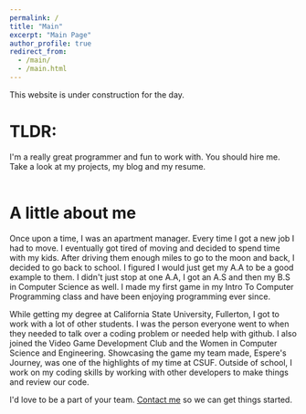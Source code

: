 ```yaml
---
permalink: /
title: "Main"
excerpt: "Main Page"
author_profile: true
redirect_from:
  - /main/
  - /main.html
---
```


This website is under construction for the day.

# TLDR: 
I'm a really great programmer and fun to work with. You should hire me. Take a look at my projects, my blog and my resume. 
<br><br>

# A little about me
Once upon a time, I was an apartment manager. Every time I got a new job I had to move. I eventually got tired of moving and decided to spend time with my kids. After driving them enough miles to go to the moon and back, I decided to go back to school. I figured I would just get my A.A to be a good example to them. I didn't just stop at one A.A, I got an A.S and then my B.S in Computer Science as well. I made my first game in my Intro To Computer Programming class and have been enjoying programming ever since. 

While getting my degree at California State University, Fullerton, I got to work with a lot of other students. I was the person everyone went to when they needed to talk over a coding problem or needed help with github. I also joined the Video Game Development Club and the Women in Computer Science and Engineering. Showcasing the game my team made, Espere's Journey, was one of the highlights of my time at CSUF. Outside of school, I work on my coding skills by working with other developers to make things and review our code. 

I'd love to be a part of your team. [Contact me](http://jennithe.dev/contact) so we can get things started. 
<br><br>

<!-- # Why Software Development?





#  -->




<!-- I started playing World of Warcraft in 2008 for a little bit of social entertainment. I always loved gaming, and WoW was the best of both worlds. It gave me the confidence to own up to my mistakes, to speak confidently in front of a group and to disagree with others. I'm also really competitive, and I loved the bragging rights that went with being the best. I'm still friends with many of my guildies, and we've shared so many good times together both in and out of game. I want to work with a team to create games for people to make friends and have good times together.  -->